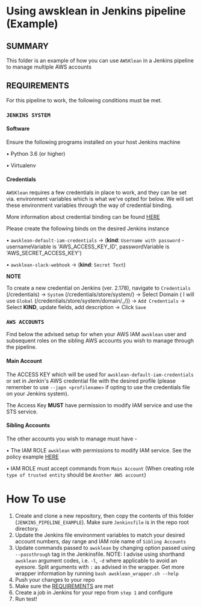# Using awsklean in Jenkins pipeline (Example)

## SUMMARY
This folder is an example of how you can use `AWSKlean` in a Jenkins pipeline to manage multiple AWS accounts

## REQUIREMENTS

For this pipeline to work, the following conditions must be met.

### `JENKINS SYSTEM`
#### Software
Ensure the following programs installed on your host Jenkins machine

• Python 3.6 (or higher)

• Virtualenv

#### Credentials
`AWSKlean` requires a few credentials in place to work, and they can be set via. environment variables which is what we've opted for below. We will set these environment variables through the way of credential binding.


More information about credential binding can be found [HERE](https://jenkins.io/doc/pipeline/steps/credentials-binding/)

Please create the following binds on the desired Jenkins instance

• `awsklean-default-iam-credentials` -> (**kind**: `Username with password` - usernameVariable is 'AWS_ACCESS_KEY_ID', passwordVariable is 'AWS_SECRET_ACCESS_KEY')

• `awsklean-slack-webhook` -> (**kind**: `Secret Text`)

**NOTE** 

To create a new credential on Jenkins (ver. 2.178), navigate to `Credentials` (/credentials) -> `System` (/credentials/store/system/) -> Select Domain ( I will use `Global` (/credentials/store/system/domain/_/)) -> `Add Credentials` -> Select **KIND**, update fields, add description -> Click `Save`


### `AWS ACCOUNTS`

Find below the advised setup for when your AWS IAM `awsklean` user and subsequent roles on the sibling AWS accounts you wish to manage through the pipeline.

#### Main Account
The ACCESS KEY which will be used for `awsklean-default-iam-credentials` or set in Jenkin's AWS credential file with the desired profile (please remember to use `--japn <profilename>` if opting to use the credentials file on your Jenkins system). 

The Access Key **MUST** have permission to modify IAM service and use the STS service.

#### Sibling Accounts
The other accounts you wish to manage must have -

• The IAM ROLE `awsklean` with permissions to modify IAM service. See the policy example [HERE](/awsklean-sibling-role-policy-example.json)

• IAM ROLE must accept commands from `Main Account` (When creating role `type of trusted entity` should be `Another AWS account`)

# How To use
1. Create and clone a new repository, then copy the contents of this folder (`JENKINS_PIPELINE_EXAMPLE`). Make sure `Jenkinsfile` is in the repo root directory.
2. Update the Jenkins file environment variables to match your desired account numbers, day range and IAM role name of `Sibling Accounts`
3. Update commands passed to `awsklean` by changing option passed using `--passthrough` tag in the Jenkinsfile. 
    NOTE: I advise using shorthand `awsklean` argument codes, i.e. `-l`, `-d` where applicable to avoid an eyesore. Split arguments with `:` as advised in the wrapper. Get more wrapper information by running `bash awsklean_wrapper.sh --help`
4. Push your changes to your repo
5. Make sure the [REQUIREMENTS](#REQUIREMENTS) are met
6. Create a  job in Jenkins for your repo from `step 1` and configure 
7. Run test!